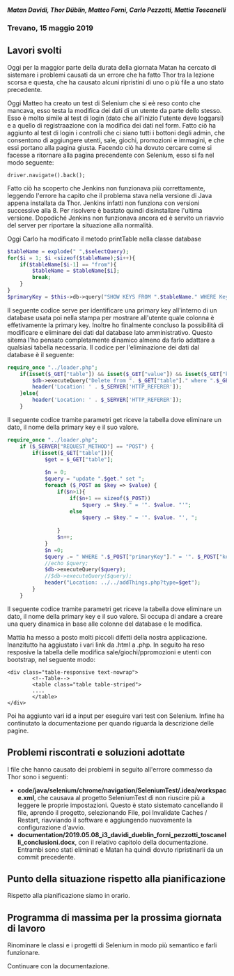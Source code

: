 
##### Matan Davidi, Thor Düblin, Matteo Forni, Carlo Pezzotti, Mattia Toscanelli

### Trevano, 15 maggio 2019

## Lavori svolti

Oggi per la maggior parte della durata della giornata Matan ha cercato di sistemare i problemi causati da un errore che ha fatto Thor tra la lezione scorsa e questa, che ha causato alcuni ripristini di uno o più file a uno stato precedente.

Oggi Matteo ha creato un test di Selenium che si eè reso conto che mancava, esso testa la modifica dei dati di un utente da parte dello stesso. Esso è molto simile al test di login (dato che all'inizio l'utente deve loggarsi) e a quello di registraazione con la modifica dei dati nel form. Fatto ciò ha aggiunto al test di login i controlli che ci siano tutti i bottoni degli admin, che consentono di aggiungere utenti, sale, giochi, promozioni e immagini, e che essi portano alla pagina giusta. Facendo ciò ha dovuto cercare come si facesse a ritornare alla pagina precendente con Selenium, esso si fa nel modo seguente:
```
driver.navigate().back();
```
Fatto ciò ha scoperto che Jenkins non funzionava più correttamente, leggendo l'errore ha capito che il problema stava nella versione di Java appena installata da Thor. Jenkins infatti non funziona con versioni successive alla 8. Per risolvere è bastato quindi disinstallare l'ultima versione. Dopodiché Jenkins non funzionava ancora ed è servito un riavvio del server per riportare la situazione alla normalità.

Oggi Carlo ha modificato il metodo printTable nella classe database 

```PHP
$tableName = explode(" ",$selectQuery);
for($i = 1; $i <sizeof($tableName);$i++){
    if($tableName[$i-1] == "from"){
        $tableName = $tableName[$i];
        break;
    }
}
$primaryKey = $this->db->query("SHOW KEYS FROM ".$tableName." WHERE Key_name = 'PRIMARY'")->fetchAll()[0]["Column_name"];
```

Il seguente codice serve per identificare una primary key all'interno di un database usata poi nella stampa per mostrare all'utente quale colonna è effetivamente la primary key.
Inoltre ho finalmente concluso la possibilità di modificare e eliminare dei dati dal database lato amministrativo. Questo sitema l'ho pensato completamente dinamico almeno da farlo adattare a qualsiasi tabella necessaria. Il codice per l'eliminazione dei dati dal database è il seguente:
```PHP
require_once "../loader.php";
    if(isset($_GET["table"]) && isset($_GET["value"]) && isset($_GET["key"])){
        $db->executeQuery("Delete from ". $_GET["table"]." where ".$_GET["key"]." = '".$_GET["value"]."'");
        header('Location: ' . $_SERVER['HTTP_REFERER']);
    }else{
        header('Location: ' . $_SERVER['HTTP_REFERER']);
    }
```
Il seguente codice tramite parametri get riceve la tabella dove eliminare un dato, il nome della primary key e il suo valore.
```PHP
require_once "../loader.php";
    if ($_SERVER["REQUEST_METHOD"] == "POST") {
        if(isset($_GET["table"])){
            $get = $_GET["table"];
            
            $n = 0;
            $query = "update ".$get." set ";
            foreach ($_POST as $key => $value) {
                if($n>1){
                    if($n+1 == sizeof($_POST))
                        $query .= $key." = '". $value. "'";
                    else
                        $query .= $key." = '". $value. "', ";
                    
                }
                $n++;
            }
            $n =0;
            $query .= " WHERE ".$_POST["primaryKey"]." = '". $_POST["keyValue"]. "'";
            //echo $query;
            $db->executeQuery($query);
            //$db->executeQuery($query);
            header("Location: ../../addThings.php?type=$get");
        }
    }
```
Il seguente codice tramite parametri get riceve la tabella dove eliminare un dato, il nome della primary key e il suo valore. Si occupa di andare a creare una query dinamica in base alle colonne del database e le modifica.

Mattia ha messo a posto molti piccoli difetti della nostra applicazione. Inanzitutto ha aggiustato i vari link da .html a .php. In seguito ha reso resposive la tabella delle modifica sale/giochi/ppromozioni e utenti con bootstrap, nel seguente modo:
```
<div class="table-responsive text-nowrap">
        <!--Table-->
        <table class="table table-striped">
        ....
        </table>
</div>
```
Poi ha aggiunto vari id a input per eseguire vari test con Selenium. Infine ha continutato la documentazione per quando riguarda la descrizione delle pagine.


## Problemi riscontrati e soluzioni adottate

I file che hanno causato dei problemi in seguito all'errore commesso da Thor sono i seguenti:

-   **code/java/selenium/chrome/navigation/SeleniumTest/.idea/workspace.xml**, che causava al progetto SeleniumTest di non riuscire più a leggere le proprie impostazioni. Questo è stato sistemato cancellando il file, aprendo il progetto, selezionando File, poi Invalidate Caches / Restart, riavviando il software e aggiungendo nuovamente la configurazione d'avvio.
-   **documentation/2019.05.08_i3_davidi_dueblin_forni_pezzotti_toscanelli_conclusioni.docx**, con il relativo capitolo della documentazione. Entrambi sono stati eliminati e Matan ha quindi dovuto ripristinarli da un commit precedente.

## Punto della situazione rispetto alla pianificazione

Rispetto alla pianificazione siamo in orario.

## Programma di massima per la prossima giornata di lavoro

Rinominare le classi e i progetti di Selenium in modo più semantico e farli funzionare.

Continuare con la documentazione.
